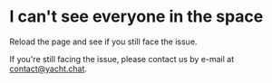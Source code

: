 

# I can't see everyone in the space

Reload the page and see if you still face the issue.

If you're still facing the issue, please contact us by e-mail at [contact@yacht.chat](mailto:contact@yacht.chat).